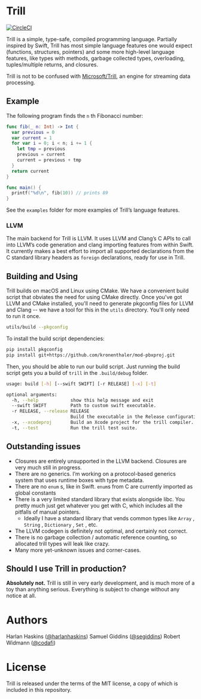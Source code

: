 # Trill

[![CircleCI](https://circleci.com/gh/trill-lang/trill.svg?style=svg)](https://circleci.com/gh/trill-lang/trill)

Trill is a simple, type-safe, compiled programming language. Partially inspired by Swift, Trill has most simple language features one would expect (functions, structures, pointers) and some more high-level language features, like types with methods, garbage collected types, overloading,  tuples/multiple returns, and closures.

Trill is not to be confused with [Microsoft/Trill](https://github.com/Microsoft/trill), an engine for streaming data processing.

## Example

The following program finds the `n` th Fibonacci number:

```swift
func fib(_ n: Int) -> Int {
  var previous = 0
  var current = 1
  for var i = 0; i < n; i += 1 {
    let tmp = previous
    previous = current
    current = previous + tmp
  }
  return current
}

func main() {
  printf("%d\n", fib(10)) // prints 89
}
```
See the `examples` folder for more examples of Trill’s language features.


### LLVM

The main backend for Trill is LLVM. It uses LLVM and Clang’s C APIs to call into LLVM’s code generation and clang importing features from within Swift. It currently makes a best effort to import all supported declarations from the C standard library headers as `foreign` declarations, ready for use in Trill.

## Building and Using

Trill builds on macOS and Linux using CMake. We have a convenient build script that obviates the need for using CMake directly.
Once you've got LLVM and CMake installed, you'll need to generate pkgconfig files for LLVM and Clang -- we have a tool for this in the
`utils` directory. You'll only need to run it once.

```bash
utils/build --pkgconfig
```

To install the build script dependencies:

```bash
pip install pkgconfig
pip install git+https://github.com/kronenthaler/mod-pbxproj.git
```

Then, you should be able to run our build script. Just running the build script gets you a build of `trill` in the `.build/debug` folder.

```bash
usage: build [-h] [--swift SWIFT] [-r RELEASE] [-x] [-t]

optional arguments:
  -h, --help            show this help message and exit
  --swift SWIFT         Path to custom swift executable.
  -r RELEASE, --release RELEASE
                        Build the executable in the Release configuration
  -x, --xcodeproj       Build an Xcode project for the trill compiler.
  -t, --test            Run the trill test suite.
```

## Outstanding issues

- Closures are entirely unsupported in the LLVM backend. Closures are very much still in progress.
- There are no generics. I’m working on a protocol-based generics system that uses runtime boxes with type metadata.
- There are no `enum` s, like in Swift. `enum`s from C are currently imported as global constants
- There is a very limited standard library that exists alongside libc. You pretty much just get whatever you get with C, which includes all the pitfalls of manual pointers.
  - Ideally I have a standard library that vends common types like `Array` , `String` , `Dictionary` , `Set` , etc.
- The LLVM codegen is definitely not optimal, and certainly not correct.
- There is no garbage collection / automatic reference counting, so allocated trill types will leak like crazy.
- Many more yet-unknown issues and corner-cases.


## Should I use Trill in production?

**Absolutely not.** Trill is still in very early development, and is much more of a toy than anything serious. Everything is subject to change without any notice at all.

# Authors

Harlan Haskins ([@harlanhaskins](https://github.com/harlanhaskins))
Samuel Giddins ([@segiddins](https://github.com/segiddins))
Robert Widmann ([@codafi](https://github.com/codafi))

# License

Trill is released under the terms of the MIT license, a copy of which is included in this repository.
